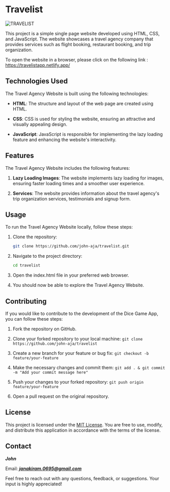 # Travelist

![TRAVELIST](https://github.com/john-aja/Travelist/assets/95049418/f7067f2e-0b9d-44cc-981b-68243f5f1afd)

This project is a simple single page website developed using HTML, CSS, and JavaScript. The website showcases a travel agency company that provides services such as flight booking, restaurant booking, and trip organization.

To open the website in a browser, please click on the following link : https://travelistapp.netlify.app/

## Technologies Used

The Travel Agency Website is built using the following technologies:

- **HTML**: The structure and layout of the web page are created using HTML.

- **CSS**: CSS is used for styling the website, ensuring an attractive and visually appealing design.

- **JavaScript**: JavaScript is responsible for implementing the lazy loading feature and enhancing the website's interactivity.

## Features 

The Travel Agency Website includes the following features:

1. **Lazy Loading Images**: The website implements lazy loading for images, ensuring faster loading times and a smoother user experience.

2. **Services**: The website provides information about the travel agency's trip organization services, testimonials and signup form.

## Usage

To run the Travel Agency Website locally, follow these steps:

1. Clone the repository:

   ```bash
   git clone https://github.com/john-aja/travelist.git

   ```

2. Navigate to the project directory:

   ```bash
   cd travelist

   ```

3. Open the index.html file in your preferred web browser.

4. You should now be able to explore the Travel Agency Website.

## Contributing

If you would like to contribute to the development of the Dice Game App, you can follow these steps:

1. Fork the repository on GitHub.

2. Clone your forked repository to your local machine: `git clone https://github.com/john-aja/travelist`

3. Create a new branch for your feature or bug fix: `git checkout -b feature/your-feature`

4. Make the necessary changes and commit them: `git add . & git commit -m "Add your commit message here"`

5. Push your changes to your forked repository: `git push origin feature/your-feature`

6. Open a pull request on the original repository.

## License

This project is licensed under the [MIT License](LICENSE). You are free to use, modify, and distribute this application in accordance with the terms of the license.

## Contact

**_John_**

Email: ***janakiram.0695@gmail.com***

Feel free to reach out with any questions, feedback, or suggestions. Your input is highly appreciated!
